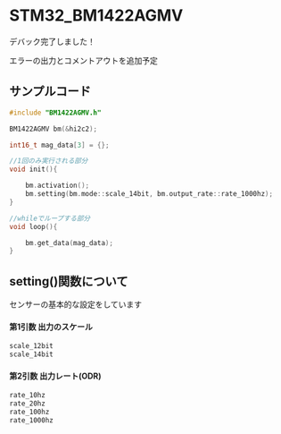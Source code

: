 # STM32_BM1422AGMV

デバック完了しました！

エラーの出力とコメントアウトを追加予定

## サンプルコード

```cpp
#include "BM1422AGMV.h"

BM1422AGMV bm(&hi2c2);

int16_t mag_data[3] = {};

//1回のみ実行される部分
void init(){

	bm.activation();
	bm.setting(bm.mode::scale_14bit, bm.output_rate::rate_1000hz);
}

//whileでループする部分
void loop(){

	bm.get_data(mag_data);
}
```

## setting()関数について

センサーの基本的な設定をしています

#### 第1引数 出力のスケール
```cpp
scale_12bit
scale_14bit
```

#### 第2引数 出力レート(ODR)
```cpp
rate_10hz 
rate_20hz
rate_100hz
rate_1000hz
```
